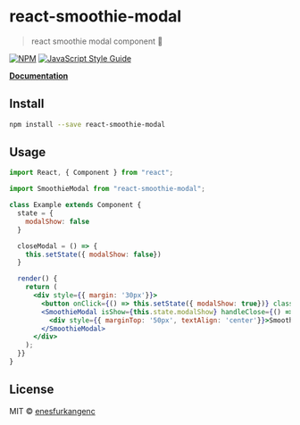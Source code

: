# react-smoothie-modal

> react smoothie modal component 🦄

[![NPM](https://img.shields.io/npm/v/react-smoothie-modal.svg)](https://www.npmjs.com/package/react-smoothie-modal) [![JavaScript Style Guide](https://img.shields.io/badge/code_style-standard-brightgreen.svg)](https://standardjs.com)

[**Documentation**](https://react-smoothie-modal.netlify.com/)

## Install

```bash
npm install --save react-smoothie-modal
```

## Usage

```jsx
import React, { Component } from "react";

import SmoothieModal from "react-smoothie-modal";

class Example extends Component {
  state = {
    modalShow: false
  }

  closeModal = () => {
    this.setState({ modalShow: false})
  }

  render() {
    return (
      <div style={{ margin: '30px'}}>
        <button onClick={() => this.setState({ modalShow: true})} className="button">Open Modal</button>
        <SmoothieModal isShow={this.state.modalShow} handleClose={() => this.setState({ modalShow: false })} smallModal Backdrop animation escKey extraStyle={'ExtraCss'}>
          <div style={{ marginTop: '50px', textAlign: 'center'}}>Smoothie Modal 🦄🦄</div>
        </SmoothieModal>
      </div>
    );
  }}
}
```

## License

MIT © [enesfurkangenc](https://github.com/enesfurkangenc)
